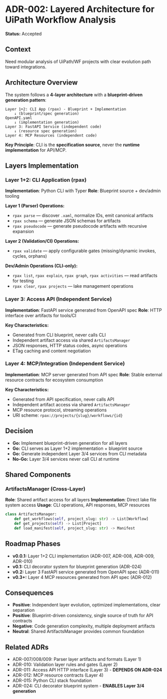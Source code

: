 # ADR-002: Layered Architecture for UiPath Workflow Analysis

**Status:** Accepted

## Context

Need modular analysis of UiPath/WF projects with clear evolution path toward integrations.

## Architecture Overview

The system follows a **4-layer architecture** with a **blueprint-driven generation pattern**:

```
Layer 1+2: CLI App (rpax) - Blueprint + Implementation
    ↓ (blueprint/spec generation)
OpenAPI.yaml
    ↓ (implementation generation)  
Layer 3: FastAPI Service (independent code)
    ↓ (resource spec generation)
Layer 4: MCP Resources (independent code)
```

**Key Principle**: CLI is the **specification source**, never the **runtime implementation** for API/MCP.

## Layers Implementation

### **Layer 1+2: CLI Application (rpax)**
**Implementation**: Python CLI with Typer
**Role**: Blueprint source + dev/admin tooling

**Layer 1 (Parser) Operations:**
- `rpax parse` — discover `.xaml`, normalize IDs, emit canonical artifacts
- `rpax schema` — generate JSON schemas for artifacts  
- `rpax pseudocode` — generate pseudocode artifacts with recursive expansion

**Layer 2 (Validation/CI) Operations:**
- `rpax validate` — apply configurable gates (missing/dynamic invokes, cycles, orphans)

**Dev/Admin Operations (CLI-only):**
- `rpax list`, `rpax explain`, `rpax graph`, `rpax activities` — read artifacts for testing
- `rpax clear`, `rpax projects` — lake management operations

### **Layer 3: Access API (Independent Service)**
**Implementation**: FastAPI service generated from OpenAPI spec
**Role**: HTTP interface over artifacts for tools/CI

**Key Characteristics:**
- Generated from CLI blueprint, never calls CLI
- Independent artifact access via shared `ArtifactsManager`
- JSON responses, HTTP status codes, async operations
- ETag caching and content negotiation

### **Layer 4: MCP/Integration (Independent Service)**  
**Implementation**: MCP server generated from API spec
**Role**: Stable external resource contracts for ecosystem consumption

**Key Characteristics:**
- Generated from API specification, never calls API
- Independent artifact access via shared `ArtifactsManager`  
- MCP resource protocol, streaming operations
- URI scheme: `rpax://projects/{slug}/workflows/{id}`

## Decision

* **Go:** Implement blueprint-driven generation for all layers
* **Go:** CLI serves as Layer 1+2 implementation + blueprint source
* **Go:** Generate independent Layer 3/4 services from CLI metadata
* **No-Go:** Layer 3/4 services never call CLI at runtime

## Shared Components

### **ArtifactsManager (Cross-Layer)**
**Role**: Shared artifact access for all layers
**Implementation**: Direct lake file system access
**Usage**: CLI operations, API responses, MCP resources

```python
class ArtifactsManager:
    def get_workflows(self, project_slug: str) -> List[Workflow]
    def get_projects(self) -> List[Project] 
    def load_manifest(self, project_slug: str) -> Manifest
```

## Roadmap Phases

* **v0.0.1:** Layer 1+2 CLI implementation (ADR-007, ADR-008, ADR-009, ADR-010)
* **v0.1:** CLI decorator system for blueprint generation (ADR-024)  
* **v0.2:** Layer 3 FastAPI service generated from OpenAPI spec (ADR-011)
* **v0.3+:** Layer 4 MCP resources generated from API spec (ADR-012)

## Consequences

* **Positive**: Independent layer evolution, optimized implementations, clear separation
* **Positive**: Blueprint-driven consistency, single source of truth for API contracts
* **Negative**: Code generation complexity, multiple deployment artifacts
* **Neutral**: Shared ArtifactsManager provides common foundation

## Related ADRs

* ADR-007/008/009: Parser layer artifacts and formats (Layer 1)
* ADR-010: Validation layer rules and gates (Layer 2)  
* ADR-011: Access API HTTP interface (Layer 3) - **DEPENDS ON ADR-024**
* ADR-012: MCP resource contracts (Layer 4)
* ADR-015: Python CLI stack foundation
* ADR-024: CLI decorator blueprint system - **ENABLES Layer 3/4 generation**

